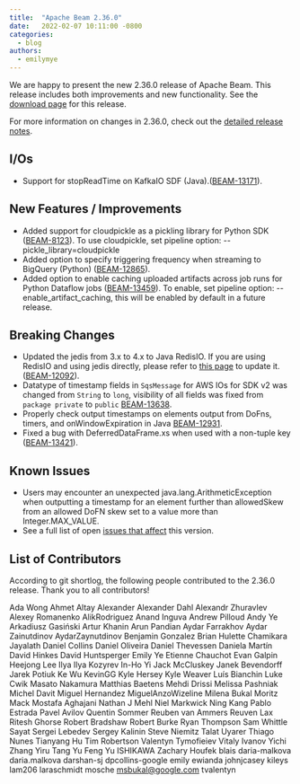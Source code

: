 ```yaml
---
title:  "Apache Beam 2.36.0"
date:   2022-02-07 10:11:00 -0800
categories:
  - blog
authors:
  - emilymye
---
```


<!--
Licensed under the Apache License, Version 2.0 (the "License");
you may not use this file except in compliance with the License.
You may obtain a copy of the License at
http://www.apache.org/licenses/LICENSE-2.0
Unless required by applicable law or agreed to in writing, software
distributed under the License is distributed on an "AS IS" BASIS,
WITHOUT WARRANTIES OR CONDITIONS OF ANY KIND, either express or implied.
See the License for the specific language governing permissions and
limitations under the License.
-->

We are happy to present the new 2.36.0 release of Apache Beam.
This release includes both improvements and new functionality.
See the [download page](/get-started/downloads/#2360-2022-02-07) for this release.

<!--more-->

For more information on changes in 2.36.0, check out the [detailed release
notes](https://issues.apache.org/jira/secure/ReleaseNote.jspa?projectId=12319527&version=12350407).

## I/Os

* Support for stopReadTime on KafkaIO SDF (Java).([BEAM-13171](https://issues.apache.org/jira/browse/BEAM-13171)).

## New Features / Improvements

* Added support for cloudpickle as a pickling library for Python SDK ([BEAM-8123](https://issues.apache.org/jira/browse/BEAM-8123)). To use cloudpickle, set pipeline option: --pickle_library=cloudpickle
* Added option to specify triggering frequency when streaming to BigQuery (Python) ([BEAM-12865](https://issues.apache.org/jira/browse/BEAM-12865)).
* Added option to enable caching uploaded artifacts across job runs for Python Dataflow jobs ([BEAM-13459](https://issues.apache.org/jira/browse/BEAM-13459)).  To enable, set pipeline option: --enable_artifact_caching, this will be enabled by default in a future release.

## Breaking Changes

* Updated the jedis from 3.x to 4.x to Java RedisIO. If you are using RedisIO and using jedis directly, please refer to [this page](https://github.com/redis/jedis/blob/v4.0.0/docs/3to4.md) to update it. ([BEAM-12092](https://issues.apache.org/jira/browse/BEAM-12092)).
* Datatype of timestamp fields in `SqsMessage` for AWS IOs for SDK v2 was changed from `String` to `long`, visibility of all fields was fixed from `package private` to `public` [BEAM-13638](https://issues.apache.org/jira/browse/BEAM-13638).
* Properly check output timestamps on elements output from DoFns, timers, and onWindowExpiration in Java [BEAM-12931](https://issues.apache.org/jira/browse/BEAM-12931).
* Fixed a bug with DeferredDataFrame.xs when used with a non-tuple key
  ([BEAM-13421](https://issues.apache.org/jira/browse/BEAM-13421])).

## Known Issues

* Users may encounter an unexpected java.lang.ArithmeticException when outputting a timestamp
  for an element further than allowedSkew from an allowed DoFN skew set to a value more than
  Integer.MAX_VALUE.
* See a full list of open [issues that affect](https://issues.apache.org/jira/issues/?jql=project%20%3D%20BEAM%20AND%20affectedVersion%20%3D%202.36.0%20ORDER%20BY%20priority%20DESC%2C%20updated%20DESC) this version.


## List of Contributors

According to git shortlog, the following people contributed to the 2.36.0 release. Thank you to all contributors!

Ada Wong
Ahmet Altay
Alexander
Alexander Dahl
Alexandr Zhuravlev
Alexey Romanenko
AlikRodriguez
Anand Inguva
Andrew Pilloud
Andy Ye
Arkadiusz Gasiński
Artur Khanin
Arun Pandian
Aydar Farrakhov
Aydar Zainutdinov
AydarZaynutdinov
Benjamin Gonzalez
Brian Hulette
Chamikara Jayalath
Daniel Collins
Daniel Oliveira
Daniel Thevessen
Daniela Martín
David Hinkes
David Huntsperger
Emily Ye
Etienne Chauchot
Evan Galpin
Heejong Lee
Ilya
Ilya Kozyrev
In-Ho Yi
Jack McCluskey
Janek Bevendorff
Jarek Potiuk
Ke Wu
KevinGG
Kyle Hersey
Kyle Weaver
Luís Bianchin
Luke Cwik
Masato Nakamura
Matthias Baetens
Mehdi Drissi
Melissa Pashniak
Michel Davit
Miguel Hernandez
MiguelAnzoWizeline
Milena Bukal
Moritz Mack
Mostafa Aghajani
Nathan J Mehl
Niel Markwick
Ning Kang
Pablo Estrada
Pavel Avilov
Quentin Sommer
Reuben van Ammers
Reuven Lax
Ritesh Ghorse
Robert Bradshaw
Robert Burke
Ryan Thompson
Sam Whittle
Sayat
Sergei Lebedev
Sergey Kalinin
Steve Niemitz
Talat Uyarer
Thiago Nunes
Tianyang Hu
Tim Robertson
Valentyn Tymofieiev
Vitaly Ivanov
Yichi Zhang
Yiru Tang
Yu Feng
Yu ISHIKAWA
Zachary Houfek
blais
daria-malkova
daria.malkova
darshan-sj
dpcollins-google
emily
ewianda
johnjcasey
kileys
lam206
laraschmidt
mosche
msbukal@google.com
tvalentyn
